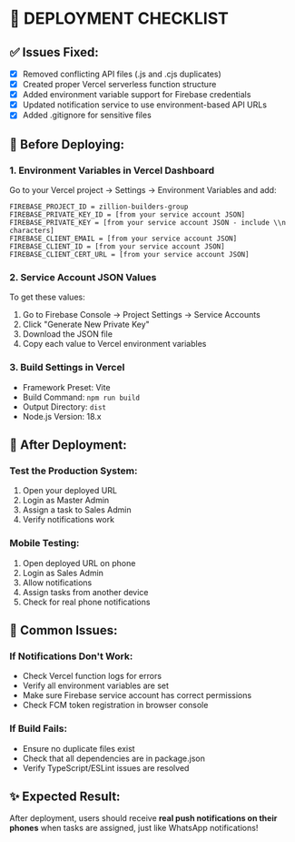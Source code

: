 # 🚀 DEPLOYMENT CHECKLIST

## ✅ Issues Fixed:
- [x] Removed conflicting API files (.js and .cjs duplicates)
- [x] Created proper Vercel serverless function structure
- [x] Added environment variable support for Firebase credentials
- [x] Updated notification service to use environment-based API URLs
- [x] Added .gitignore for sensitive files

## 🔧 Before Deploying:

### 1. Environment Variables in Vercel Dashboard
Go to your Vercel project → Settings → Environment Variables and add:

```
FIREBASE_PROJECT_ID = zillion-builders-group
FIREBASE_PRIVATE_KEY_ID = [from your service account JSON]
FIREBASE_PRIVATE_KEY = [from your service account JSON - include \\n characters]
FIREBASE_CLIENT_EMAIL = [from your service account JSON]
FIREBASE_CLIENT_ID = [from your service account JSON]
FIREBASE_CLIENT_CERT_URL = [from your service account JSON]
```

### 2. Service Account JSON Values
To get these values:
1. Go to Firebase Console → Project Settings → Service Accounts
2. Click "Generate New Private Key"
3. Download the JSON file
4. Copy each value to Vercel environment variables

### 3. Build Settings in Vercel
- Framework Preset: Vite
- Build Command: `npm run build`
- Output Directory: `dist`
- Node.js Version: 18.x

## 🎯 After Deployment:

### Test the Production System:
1. Open your deployed URL
2. Login as Master Admin
3. Assign a task to Sales Admin
4. Verify notifications work

### Mobile Testing:
1. Open deployed URL on phone
2. Login as Sales Admin
3. Allow notifications
4. Assign tasks from another device
5. Check for real phone notifications

## 🚨 Common Issues:

### If Notifications Don't Work:
- Check Vercel function logs for errors
- Verify all environment variables are set
- Make sure Firebase service account has correct permissions
- Check FCM token registration in browser console

### If Build Fails:
- Ensure no duplicate files exist
- Check that all dependencies are in package.json
- Verify TypeScript/ESLint issues are resolved

## ✨ Expected Result:
After deployment, users should receive **real push notifications on their phones** when tasks are assigned, just like WhatsApp notifications!

